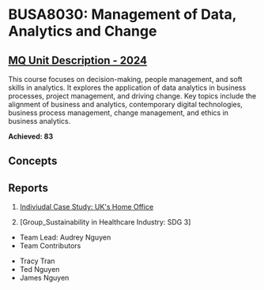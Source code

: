 # BUSA8030: Management of Data, Analytics and Change
## [MQ Unit Description - 2024](https://coursehandbook.mq.edu.au/2024/units/busa8030?year=2024)
This course focuses on decision-making, people management, and soft skills in analytics. It explores the application of data analytics in business processes, project management, and driving change. Key topics include the alignment of business and analytics, contemporary digital technologies, business process management, change management, and ethics in business analytics. 

**Achieved: 83**

## Concepts

## Reports
1. [Indiviudal Case Study: UK's Home Office](https://github.com/audreyngnn/Master-of-Business-Analytics/blob/main/Business%20Strategy/BUSA8030/BUSA8030_Individual_Assignment.pdf)
  
2. [Group_Sustainability in Healthcare Industry: SDG 3]
* Team Lead: Audrey Nguyen
* Team Contributors
- Tracy Tran
- Ted Nguyen
- James Nguyen
